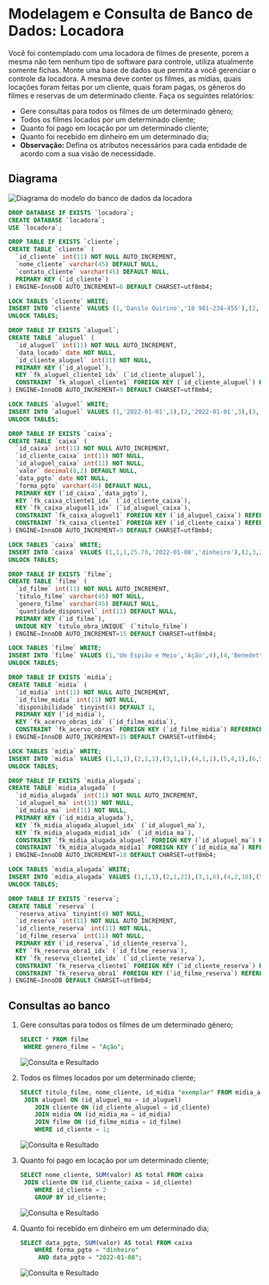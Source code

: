 # Modelagem e Consulta de Banco de Dados: Locadora

Você foi contemplado com uma locadora de filmes de presente, porem a mesma não tem nenhum tipo de software para controle, utiliza atualmente somente fichas.
Monte uma base de dados que permita a você gerenciar o controle da locadora. A mesma deve conter os filmes, as mídias, quais locações foram feitas por um cliente, quais foram pagas, os gêneros do filmes e reservas de um determinado cliente.
Faça os seguintes relatórios:

- Gere consultas para todos os filmes de um determinado gênero;
- Todos os filmes locados por um determinado cliente;
- Quanto foi pago em locação por um determinado cliente;
- Quanto foi recebido em dinheiro em um determinado dia;
- **Observação:** Defina os atributos necessários para cada entidade de acordo com a sua visão de necessidade.

## Diagrama 

![Diagrama do modelo do banco de dados da locadora](/home/daniloquirino/Imagens/ScreenShots/screenshot_2022-08-05_20-29-50.png)

```sql
DROP DATABASE IF EXISTS `locadora`;
CREATE DATABASE `locadora`;
USE `locadora`;

DROP TABLE IF EXISTS `cliente`;
CREATE TABLE `cliente` (
  `id_cliente` int(11) NOT NULL AUTO_INCREMENT,
  `nome_cliente` varchar(45) DEFAULT NULL,
  `contato_cliente` varchar(45) DEFAULT NULL,
  PRIMARY KEY (`id_cliente`)
) ENGINE=InnoDB AUTO_INCREMENT=6 DEFAULT CHARSET=utf8mb4;

LOCK TABLES `cliente` WRITE;
INSERT INTO `cliente` VALUES (1,'Danilo Quirino','18 981-234-455'),(2,'Daniele Quirino','18 934-000-223'),(3,'Lucas Quirino','18 933-235-643'),(4,'Tereza Quirino','18 944-342-567'),(5,'Arnaldo Jabor','18 934-252-767');
UNLOCK TABLES;

DROP TABLE IF EXISTS `aluguel`;
CREATE TABLE `aluguel` (
  `id_aluguel` int(11) NOT NULL AUTO_INCREMENT,
  `data_locado` date NOT NULL,
  `id_cliente_aluguel` int(11) NOT NULL,
  PRIMARY KEY (`id_aluguel`),
  KEY `fk_aluguel_cliente1_idx` (`id_cliente_aluguel`),
  CONSTRAINT `fk_aluguel_cliente1` FOREIGN KEY (`id_cliente_aluguel`) REFERENCES `cliente` (`id_cliente`) ON DELETE NO ACTION ON UPDATE NO ACTION
) ENGINE=InnoDB AUTO_INCREMENT=9 DEFAULT CHARSET=utf8mb4;

LOCK TABLES `aluguel` WRITE;
INSERT INTO `aluguel` VALUES (1,'2022-01-01',1),(2,'2022-01-01',3),(3,'2022-01-01',5),(4,'2022-01-03',2),(5,'2022-01-04',4),(6,'2022-01-07',1),(7,'2022-01-08',3),(8,'2022-01-10',3);
UNLOCK TABLES;

DROP TABLE IF EXISTS `caixa`;
CREATE TABLE `caixa` (
  `id_caixa` int(11) NOT NULL AUTO_INCREMENT,
  `id_cliente_caixa` int(11) NOT NULL,
  `id_aluguel_caixa` int(11) NOT NULL,
  `valor` decimal(8,2) DEFAULT NULL,
  `data_pgto` date NOT NULL,
  `forma_pgto` varchar(45) DEFAULT NULL,
  PRIMARY KEY (`id_caixa`,`data_pgto`),
  KEY `fk_caixa_cliente1_idx` (`id_cliente_caixa`),
  KEY `fk_caixa_aluguel1_idx` (`id_aluguel_caixa`),
  CONSTRAINT `fk_caixa_aluguel1` FOREIGN KEY (`id_aluguel_caixa`) REFERENCES `aluguel` (`id_aluguel`) ON DELETE NO ACTION ON UPDATE NO ACTION,
  CONSTRAINT `fk_caixa_cliente1` FOREIGN KEY (`id_cliente_caixa`) REFERENCES `cliente` (`id_cliente`) ON DELETE NO ACTION ON UPDATE NO ACTION
) ENGINE=InnoDB AUTO_INCREMENT=9 DEFAULT CHARSET=utf8mb4;

LOCK TABLES `caixa` WRITE;
INSERT INTO `caixa` VALUES (1,1,1,25.70,'2022-01-08','dinheiro'),(2,3,2,13.50,'2022-01-08','dinheiro'),(3,5,3,33.80,'2022-01-08','pix'),(4,2,4,12.90,'2022-01-04','c credito'),(5,5,5,14.90,'2022-01-06','pix'),(6,1,6,39.20,'2022-01-12','dinheiro'),(7,3,7,10.00,'2022-01-10','dinheiro'),(8,3,8,14.50,'2022-01-18','pix');
UNLOCK TABLES;

DROP TABLE IF EXISTS `filme`;
CREATE TABLE `filme` (
  `id_filme` int(11) NOT NULL AUTO_INCREMENT,
  `titulo_filme` varchar(45) NOT NULL,
  `genero_filme` varchar(45) DEFAULT NULL,
  `quantidade_disponivel` int(11) DEFAULT NULL,
  PRIMARY KEY (`id_filme`),
  UNIQUE KEY `titulo_obra_UNIQUE` (`titulo_filme`)
) ENGINE=InnoDB AUTO_INCREMENT=15 DEFAULT CHARSET=utf8mb4;

LOCK TABLES `filme` WRITE;
INSERT INTO `filme` VALUES (1,'Um Espião e Meio','Ação',4),(4,'Benedetta','Drama',1),(5,'Tico e Teco: Defensores da Lei','Animação',3),(6,'007: Contra o Satânico Dr. No','Ação',4),(7,'Encanto','Animação',4),(8,'Desconhecido','Ação',2),(9,'O Esquadrão Suicida','Ação',1),(10,'Jungle Cruise','Aventura',1),(11,'Em um Bairro de Nova York','Musical',2),(12,'Scott Pilgrim Contra o Mundo','Comédia',5),(13,'Hamilton','Musical',2),(14,'Como Treinar o Seu Dragão','Animação',5);
UNLOCK TABLES;

DROP TABLE IF EXISTS `midia`;
CREATE TABLE `midia` (
  `id_midia` int(11) NOT NULL AUTO_INCREMENT,
  `id_filme_midia` int(11) NOT NULL,
  `disponibilidade` tinyint(4) DEFAULT 1,
  PRIMARY KEY (`id_midia`),
  KEY `fk_acervo_obras_idx` (`id_filme_midia`),
  CONSTRAINT `fk_acervo_obras` FOREIGN KEY (`id_filme_midia`) REFERENCES `filme` (`id_filme`) ON DELETE NO ACTION ON UPDATE NO ACTION
) ENGINE=InnoDB AUTO_INCREMENT=35 DEFAULT CHARSET=utf8mb4;

LOCK TABLES `midia` WRITE;
INSERT INTO `midia` VALUES (1,1,1),(2,1,1),(3,1,1),(4,1,1),(5,4,1),(6,5,1),(7,5,1),(8,5,1),(9,6,1),(10,6,1),(11,6,1),(12,6,1),(13,7,1),(14,7,1),(15,7,1),(16,7,1),(17,8,1),(18,8,1),(19,9,1),(20,10,1),(21,11,1),(22,11,1),(23,12,1),(24,12,1),(25,12,1),(26,12,1),(27,12,1),(28,13,1),(29,13,1),(30,14,1),(31,14,1),(32,14,1),(33,14,1),(34,14,1);
UNLOCK TABLES;

DROP TABLE IF EXISTS `midia_alugada`;
CREATE TABLE `midia_alugada` (
  `id_midia_alugada` int(11) NOT NULL AUTO_INCREMENT,
  `id_aluguel_ma` int(11) NOT NULL,
  `id_midia_ma` int(11) NOT NULL,
  PRIMARY KEY (`id_midia_alugada`),
  KEY `fk_midia_alugada_aluguel_idx` (`id_aluguel_ma`),
  KEY `fk_midia_alugada_midia1_idx` (`id_midia_ma`),
  CONSTRAINT `fk_midia_alugada_aluguel` FOREIGN KEY (`id_aluguel_ma`) REFERENCES `aluguel` (`id_aluguel`) ON DELETE NO ACTION ON UPDATE NO ACTION,
  CONSTRAINT `fk_midia_alugada_midia1` FOREIGN KEY (`id_midia_ma`) REFERENCES `midia` (`id_midia`) ON DELETE NO ACTION ON UPDATE NO ACTION
) ENGINE=InnoDB AUTO_INCREMENT=18 DEFAULT CHARSET=utf8mb4;

LOCK TABLES `midia_alugada` WRITE;
INSERT INTO `midia_alugada` VALUES (1,1,1),(2,1,21),(3,1,6),(4,2,10),(5,2,8),(6,3,9),(7,3,5),(8,4,2),(9,4,13),(10,5,34),(11,5,7),(12,6,16),(13,6,19),(14,7,21),(15,7,15),(16,8,31),(17,8,20);
UNLOCK TABLES;

DROP TABLE IF EXISTS `reserva`;
CREATE TABLE `reserva` (
  `reserva_ativa` tinyint(4) NOT NULL,
  `id_reserva` int(11) NOT NULL AUTO_INCREMENT,
  `id_cliente_reserva` int(11) NOT NULL,
  `id_filme_reserva` int(11) NOT NULL,
  PRIMARY KEY (`id_reserva`,`id_cliente_reserva`),
  KEY `fk_reserva_obra1_idx` (`id_filme_reserva`),
  KEY `fk_reserva_cliente1_idx` (`id_cliente_reserva`),
  CONSTRAINT `fk_reserva_cliente1` FOREIGN KEY (`id_cliente_reserva`) REFERENCES `cliente` (`id_cliente`) ON DELETE NO ACTION ON UPDATE NO ACTION,
  CONSTRAINT `fk_reserva_obra1` FOREIGN KEY (`id_filme_reserva`) REFERENCES `filme` (`id_filme`) ON DELETE NO ACTION ON UPDATE NO ACTION
) ENGINE=InnoDB DEFAULT CHARSET=utf8mb4;
```

## Consultas ao banco

1. Gere consultas para todos os filmes de um determinado gênero;

   ```sql
   SELECT * FROM filme
   	WHERE genero_filme = "Ação";
   ```

   ![Consulta e Resultado](/home/daniloquirino/Imagens/ScreenShots/screenshot_2022-08-05_19-24-28.png)

2. Todos os filmes locados por um determinado cliente;

   ```sql
   SELECT titulo_filme, nome_cliente, id_midia "exemplar" FROM midia_alugada
   	JOIN aluguel ON (id_aluguel_ma = id_aluguel)
       JOIN cliente ON (id_cliente_aluguel = id_cliente)
       JOIN midia ON (id_midia_ma = id_midia)
       JOIN filme ON (id_filme_midia = id_filme)
       WHERE id_cliente = 1;
   ```

   ![Consulta e Resultado](/home/daniloquirino/Imagens/ScreenShots/screenshot_2022-08-05_19-34-08.png)

3. Quanto foi pago em locação por um determinado cliente;

   ```sql
   SELECT nome_cliente, SUM(valor) AS total FROM caixa
   	JOIN cliente ON (id_cliente_caixa = id_cliente)
       WHERE id_cliente = 2
       GROUP BY id_cliente;
   ```

   ![Consulta e Resultado](/home/daniloquirino/Imagens/ScreenShots/screenshot_2022-08-05_19-41-02.png)

4. Quanto foi recebido em dinheiro em um determinado dia;

   ```sql
   SELECT data_pgto, SUM(valor) AS total FROM caixa
       WHERE forma_pgto = "dinheiro"
   		AND data_pgto = "2022-01-08";
   ```
   
   ![Consulta e Resultado](/home/daniloquirino/Imagens/ScreenShots/screenshot_2022-08-05_19-43-42.png)